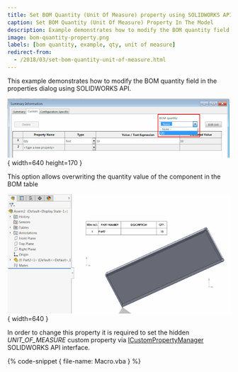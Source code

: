 ```yaml
---
title: Set BOM Quantity (Unit Of Measure) property using SOLIDWORKS API
caption: Set BOM Quantity (Unit Of Measure) Property In The Model
description: Example demonstrates how to modify the BOM quantity field in the properties dialog
image: bom-quantity-property.png
labels: [bom quantity, example, qty, unit of measure]
redirect-from:
  - /2018/03/set-bom-quantity-unit-of-measure.html
---
```

This example demonstrates how to modify the BOM quantity field in the properties dialog using SOLIDWORKS API.

![Option to specify the property linked to Unit Of Measure](bom-quantity-property.png){ width=640 height=170 }

This option allows overwriting the quantity value of the component in the BOM table

![Bill Of Materials table displaying the altered quantity of the components](bom-table-unit-of-measure.png){ width=640 }

In order to change this property it is required to set the hidden *UNIT_OF_MEASURE* custom property via [ICustomPropertyManager](https://help.solidworks.com/2018/english/api/sldworksapi/solidworks.interop.sldworks~solidworks.interop.sldworks.icustompropertymanager.html) SOLIDWORKS API interface.

{% code-snippet { file-name: Macro.vba } %}
